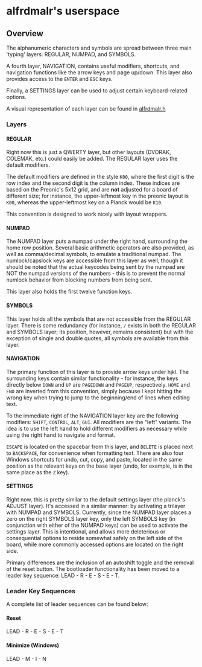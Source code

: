# alfrdmalr's userspace
## Overview 
The alphanumeric characters and symbols are spread between three main 'typing' layers: REGULAR, NUMPAD, and SYMBOLS. 

A fourth layer, NAVIGATION, contains useful modifiers, shortcuts, and navigation functions like the arrow keys and page up/down. This layer also provides access to the `ENTER` and `ESC` keys.

Finally, a SETTINGS layer can be used to adjust certain keyboard-related options. 

A visual representation of each layer can be found in [alfrdmalr.h](./alfrdmalr.h)

### Layers

#### REGULAR
Right now this is just a QWERTY layer, but other layouts (DVORAK, COLEMAK, etc.) could easily be added. The REGULAR layer uses the default modifiers. 

The default modifiers are defined in the style `K00`, where the first digit is the row index and the second digit is the column index. These indices are based on the Preonic's 5x12 grid, and are **not** adjusted for a board of different size; for instance, the upper-leftmost key in the preonic layout is `K00`, whereas the upper-leftmost key on a Planck would be `K10`.

This convention is designed to work nicely with layout wrappers.

#### NUMPAD
The NUMPAD layer puts a numpad under the right hand, surrounding the home row position. Several basic arithmetic operators are also provided, as well as comma/decimal symbols, to emulate a traditional numpad. The numlock/capslock keys are accessible from this layer as well, though it should be noted that the actual keycodes being sent by the numpad are NOT the numpad versions of the numbers - this is to prevent the normal numlock behavior from blocking numbers from being sent.

This layer also holds the first twelve function keys.

#### SYMBOLS
This layer holds all the symbols that are not accessible from the REGULAR layer. There is some redundancy (for instance, `/` exists in both the REGULAR and SYMBOLS layer; its position, however, remains consistent) but with the exception of single and double quotes, all symbols are available from this layer.

#### NAVIGATION
The primary function of this layer is to provide arrow keys under hjkl. The surrounding keys contain similar functionality - for instance, the keys directly below `DOWN` and `UP` are `PAGEDOWN` and `PAGEUP`, respectively. `HOME` and `END` are inverted from this convention, simply because I kept hitting the wrong key when trying to jump to the beginning/end of lines when editing text.

To the immediate right of the NAVIGATION layer key are the following modifiers: `SHIFT`, `CONTROL`, `ALT`, `GUI`. All modifiers are the "left" variants. The idea is to use the left hand to hold different modifiers as necessary while using the right hand to navigate and format.

`ESCAPE` is located on the spacebar from this layer, and `DELETE` is placed next to `BACKSPACE`, for convenience when formatting text. There are also four Windows shortcuts for undo, cut, copy, and paste, located in the same position as the relevant keys on the base layer (undo, for example, is in the same place as the `Z` key). 

#### SETTINGS
Right now, this is pretty similar to the default settings layer (the planck's ADJUST layer). It's accessed in a similar manner: by activating a trilayer with NUMPAD and SYMBOLS. Currently, since the NUMPAD layer places a zero on the right SYMBOLS layer key, only the left SYMBOLS key (in conjunction with either of the NUMPAD keys) can be used to activate the settings layer. This is intentional, and allows more deleterious or consequential options to reside somewhat safely on the left side of the board, while more commonly accessed options are located on the right side.

Primary differences are the inclusion of an autoshift toggle and the removal of the reset button. The bootloader functionality has been moved to a leader key sequence: LEAD - R - E - S - E - T.


### Leader Key Sequences
A complete list of leader sequences can be found below:

#### Reset
LEAD - R - E - S - E - T

#### Minimize (Windows)
LEAD - M - I - N
